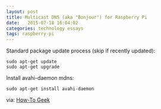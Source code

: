 ```yaml
---
layout: post
title: Multicast DNS (aka "Bonjour") for Raspberry Pi
date:   2015-07-18 16:04:02
categories: technology essays
tags: raspberry-pi
---
```


Standard package update process (skip if recently updated):

	sudo apt-get update
	sudo apt-get upgrade

Install avahi-daemon mdns:

	sudo apt-get install avahi-daemon

via: [How-To Geek](http://www.howtogeek.com/167190/how-and-why-to-assign-the-.local-domain-to-your-raspberry-pi/)
